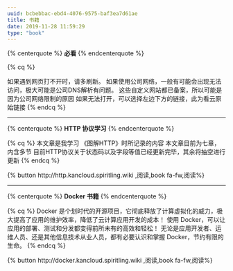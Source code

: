 ```yaml
---
uuid: bcbebbac-ebd4-4076-9575-baf3ea7d61ae
title: 书籍
date: 2019-11-28 11:59:29
type: "book"
---
```


{% centerquote %} **必看** {% endcenterquote %}

{% cq %} 

如果遇到网页打不开时，请多刷新。
如果使用公司网络，一般有可能会出现无法访问，极大可能是公司DNS解析有问题。
这些自定义网站都已备案，所以可能是因为公司网络限制的原因
如果无法打开，可以选择左边下方的链接，此为看云原始链接
{% endcq %}

***

{% centerquote %} **HTTP 协议学习** {% endcenterquote %}

{% cq %} 
本文章是我学习 《图解HTTP》时所记录的内容
本文章目前为七章，内含多节
目前HTTP协议关于状态码以及字段等值已经更新完毕，其余将抽空进行更新
{% endcq %}

<div class="text-center"><div>{% button http://http.kancloud.spiritling.wiki ,阅读,book fa-fw,阅读%}</div></div>



***

{% centerquote %} **Docker 书籍** {% endcenterquote %}


{% cq %} 
Docker 是个划时代的开源项目，它彻底释放了计算虚拟化的威力，极大提高了应用的维护效率，降低了云计算应用开发的成本！
使用 Docker，可以让应用的部署、测试和分发都变得前所未有的高效和轻松！
无论是应用开发者、运维人员、还是其他信息技术从业人员，都有必要认识和掌握 Docker，节约有限的生命。
{% endcq %}

<div class="text-center"><div>{% button http://docker.kancloud.spiritling.wiki ,阅读,book fa-fw,阅读%}</div></div>